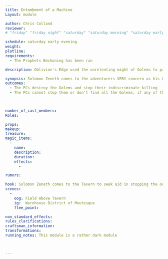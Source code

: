 ```yaml
---
title: Entombment of a Machine
Layout: module

author: Chris Colland
reviewer: 
# "friday" "friday night" "saturday" "saturday morning" "saturday early afternoon" "saturday early evening" "saturday night" "reaction" "tavern setup" "townsfolk" "randoms"

schedule: saturday early evening
weight: 
plotline: 
requirements: 
  - The Prophets Beckoning has been ran

description: Oblivion's Edge used the unrelenting might of Golems to patrol and upkeep the town. Now the Golems have begun to malfunction and attack anyone they see instead of just the Undead. Solomon Zeneth returns to seek aid in fixing this.

synopsis: Solomon Zeneth comes to the adventurers VERY concern as his Golems have started to malfunction. These Undead normally stalk the darkness of Moutesque sensing out the Undead threats and smiting them where they stood. However, with the Golem Master slain, the failsafe in the Golems is no longer easy to enable. In the process of trying to disable some of the Golems as they were needing to recharge, the Golems malfunctioned and have gone into the town of Moutesque hunting but they are fighting anything they find and not the Undead. These Golems were CRITICAL in surviving as long as they did against Dimitri Revendreth
outcomes: 
  - The PCs destroy the Golems and stop their indiscriminate killing
  - The PCs cannot stop them or don’t find all the Golems, if any of the 5 escape then they will become a roaming monster till killed.

 

number_of_cast_members: 
Roles: 

props: 
makeup: 
treasure: 
magic_items:
  - 
    name: 
    description:  
    duration: 
    effects: 
      - 

rumors: 

hook: Solomon Zeneth comes to the Tavern to seek aid in stopping the out of control Golem so they don’t hurt anyone else
scenes: 
  - 
    oog: Field Above Tavern
    ig:  Warehouse District of Moutesque
    flee_point: 

non_standard_effects: 
rules_clarifications: 
craftsman_information: 
transformations: 
running_notes: This module is a rather dark module
 


---
```
























































